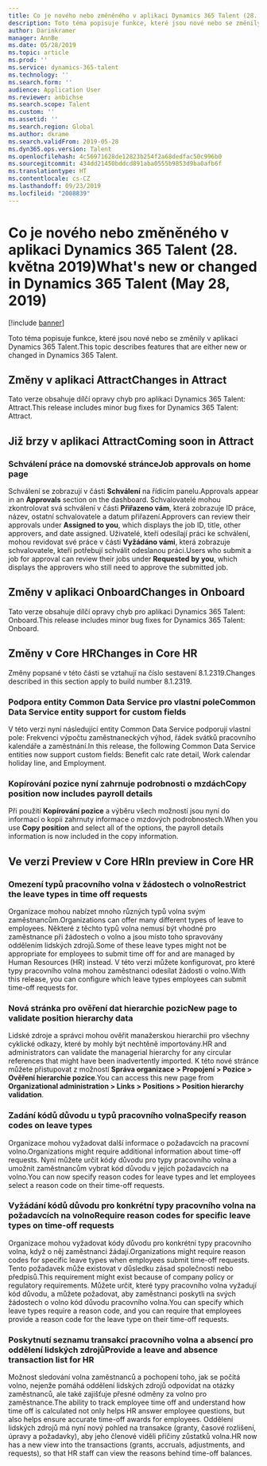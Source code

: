 ```yaml
---
title: Co je nového nebo změněného v aplikaci Dynamics 365 Talent (28. května 2019)
description: Toto téma popisuje funkce, které jsou nové nebo se změnily v aplikaci Microsoft Dynamics 365 Talent.
author: Darinkramer
manager: AnnBe
ms.date: 05/28/2019
ms.topic: article
ms.prod: ''
ms.service: dynamics-365-talent
ms.technology: ''
ms.search.form: ''
audience: Application User
ms.reviewer: anbichse
ms.search.scope: Talent
ms.custom: ''
ms.assetid: ''
ms.search.region: Global
ms.author: dkrame
ms.search.validFrom: 2019-05-28
ms.dyn365.ops.version: Talent
ms.openlocfilehash: 4c56971628de12823b254f2a68dedfac50c996b0
ms.sourcegitcommit: 434dd21450bddcd891aba0555b9853d9ba0afb6f
ms.translationtype: HT
ms.contentlocale: cs-CZ
ms.lasthandoff: 09/23/2019
ms.locfileid: "2008839"
---
```

# <a name="whats-new-or-changed-in-dynamics-365-talent-may-28-2019"></a><span data-ttu-id="cfd91-103">Co je nového nebo změněného v aplikaci Dynamics 365 Talent (28. května 2019)</span><span class="sxs-lookup"><span data-stu-id="cfd91-103">What's new or changed in Dynamics 365 Talent (May 28, 2019)</span></span>

[!include [banner](includes/banner.md)]

<span data-ttu-id="cfd91-104">Toto téma popisuje funkce, které jsou nové nebo se změnily v aplikaci Dynamics 365 Talent.</span><span class="sxs-lookup"><span data-stu-id="cfd91-104">This topic describes features that are either new or changed in Dynamics 365 Talent.</span></span>

## <a name="changes-in-attract"></a><span data-ttu-id="cfd91-105">Změny v aplikaci Attract</span><span class="sxs-lookup"><span data-stu-id="cfd91-105">Changes in Attract</span></span>
<span data-ttu-id="cfd91-106">Tato verze obsahuje dílčí opravy chyb pro aplikaci Dynamics 365 Talent: Attract.</span><span class="sxs-lookup"><span data-stu-id="cfd91-106">This release includes minor bug fixes for Dynamics 365 Talent: Attract.</span></span>

## <a name="coming-soon-in-attract"></a><span data-ttu-id="cfd91-107">Již brzy v aplikaci Attract</span><span class="sxs-lookup"><span data-stu-id="cfd91-107">Coming soon in Attract</span></span>

### <a name="job-approvals-on-home-page"></a><span data-ttu-id="cfd91-108">Schválení práce na domovské stránce</span><span class="sxs-lookup"><span data-stu-id="cfd91-108">Job approvals on home page</span></span>

<span data-ttu-id="cfd91-109">Schválení se zobrazují v části **Schválení** na řídicím panelu.</span><span class="sxs-lookup"><span data-stu-id="cfd91-109">Approvals appear in an **Approvals** section on the dashboard.</span></span> <span data-ttu-id="cfd91-110">Schvalovatelé mohou zkontrolovat svá schválení v části **Přiřazeno vám**, která zobrazuje ID práce, název, ostatní schvalovatele a datum přiřazení.</span><span class="sxs-lookup"><span data-stu-id="cfd91-110">Approvers can review their approvals under **Assigned to you**, which displays the job ID, title, other approvers, and date assigned.</span></span> <span data-ttu-id="cfd91-111">Uživatelé, kteří odesílají práci ke schválení, mohou revidovat své práce v části **Vyžádáno vámi**, která zobrazuje schvalovatele, kteří potřebují schválit odeslanou práci.</span><span class="sxs-lookup"><span data-stu-id="cfd91-111">Users who submit a job for approval can review their jobs under **Requested by you**, which displays the approvers who still need to approve the submitted job.</span></span>

## <a name="changes-in-onboard"></a><span data-ttu-id="cfd91-112">Změny v aplikaci Onboard</span><span class="sxs-lookup"><span data-stu-id="cfd91-112">Changes in Onboard</span></span>
<span data-ttu-id="cfd91-113">Tato verze obsahuje dílčí opravy chyb pro aplikaci Dynamics 365 Talent: Onboard.</span><span class="sxs-lookup"><span data-stu-id="cfd91-113">This release includes minor bug fixes for Dynamics 365 Talent: Onboard.</span></span>

## <a name="changes-in-core-hr"></a><span data-ttu-id="cfd91-114">Změny v Core HR</span><span class="sxs-lookup"><span data-stu-id="cfd91-114">Changes in Core HR</span></span>
<span data-ttu-id="cfd91-115">Změny popsané v této části se vztahují na číslo sestavení 8.1.2319.</span><span class="sxs-lookup"><span data-stu-id="cfd91-115">Changes described in this section apply to build number 8.1.2319.</span></span>

### <a name="common-data-service-entity-support-for-custom-fields"></a><span data-ttu-id="cfd91-116">Podpora entity Common Data Service pro vlastní pole</span><span class="sxs-lookup"><span data-stu-id="cfd91-116">Common Data Service entity support for custom fields</span></span>

<span data-ttu-id="cfd91-117">V této verzi nyní následující entity Common Data Service podporují vlastní pole: Frekvenci výpočtu zaměstnaneckých výhod, řádek svátků pracovního kalendáře a zaměstnání.</span><span class="sxs-lookup"><span data-stu-id="cfd91-117">In this release, the following Common Data Service entities now support custom fields: Benefit calc rate detail, Work calendar holiday line, and Employment.</span></span>

### <a name="copy-position-now-includes-payroll-details"></a><span data-ttu-id="cfd91-118">Kopírování pozice nyní zahrnuje podrobnosti o mzdách</span><span class="sxs-lookup"><span data-stu-id="cfd91-118">Copy position now includes payroll details</span></span>
<span data-ttu-id="cfd91-119">Při použití **Kopírování pozice** a výběru všech možností jsou nyní do informací o kopii zahrnuty informace o mzdových podrobnostech.</span><span class="sxs-lookup"><span data-stu-id="cfd91-119">When you use **Copy position** and select all of the options, the payroll details information is now included in the copy information.</span></span> 

## <a name="in-preview-in-core-hr"></a><span data-ttu-id="cfd91-120">Ve verzi Preview v Core HR</span><span class="sxs-lookup"><span data-stu-id="cfd91-120">In preview in Core HR</span></span>

### <a name="restrict-the-leave-types-in-time-off-requests"></a><span data-ttu-id="cfd91-121">Omezení typů pracovního volna v žádostech o volno</span><span class="sxs-lookup"><span data-stu-id="cfd91-121">Restrict the leave types in time off requests</span></span>

<span data-ttu-id="cfd91-122">Organizace mohou nabízet mnoho různých typů volna svým zaměstnancům.</span><span class="sxs-lookup"><span data-stu-id="cfd91-122">Organizations can offer many different types of leave to employees.</span></span> <span data-ttu-id="cfd91-123">Některé z těchto typů volna nemusí být vhodné pro zaměstnance při žádostech o volno a jsou místo toho spravovány oddělením lidských zdrojů.</span><span class="sxs-lookup"><span data-stu-id="cfd91-123">Some of these leave types might not be appropriate for employees to submit time off for and are managed by Human Resources (HR) instead.</span></span> <span data-ttu-id="cfd91-124">V této verzi můžete konfigurovat, pro které typy pracovního volna mohou zaměstnanci odesílat žádosti o volno.</span><span class="sxs-lookup"><span data-stu-id="cfd91-124">With this release, you can configure which leave types employees can submit time-off requests for.</span></span> 

### <a name="new-page-to-validate-position-hierarchy-data"></a><span data-ttu-id="cfd91-125">Nová stránka pro ověření dat hierarchie pozic</span><span class="sxs-lookup"><span data-stu-id="cfd91-125">New page to validate position hierarchy data</span></span>

<span data-ttu-id="cfd91-126">Lidské zdroje a správci mohou ověřit manažerskou hierarchii pro všechny cyklické odkazy, které by mohly být nechtěně importovány.</span><span class="sxs-lookup"><span data-stu-id="cfd91-126">HR and administrators can validate the managerial hierarchy for any circular references that might have been inadvertently imported.</span></span> <span data-ttu-id="cfd91-127">K této nové stránce můžete přistupovat z možností **Správa organizace > Propojení > Pozice > Ověření hierarchie pozice**.</span><span class="sxs-lookup"><span data-stu-id="cfd91-127">You can access this new page from **Organizational administration > Links > Positions > Position hierarchy validation**.</span></span>

### <a name="specify-reason-codes-on-leave-types"></a><span data-ttu-id="cfd91-128">Zadání kódů důvodu u typů pracovního volna</span><span class="sxs-lookup"><span data-stu-id="cfd91-128">Specify reason codes on leave types</span></span>

<span data-ttu-id="cfd91-129">Organizace mohou vyžadovat další informace o požadavcích na pracovní volno.</span><span class="sxs-lookup"><span data-stu-id="cfd91-129">Organizations might require additional information about time-off requests.</span></span> <span data-ttu-id="cfd91-130">Nyní můžete určit kódy důvodu pro typy pracovního volna a umožnit zaměstnancům vybrat kód důvodu v jejich požadavcích na volno.</span><span class="sxs-lookup"><span data-stu-id="cfd91-130">You can now specify reason codes for leave types and let employees select a reason code on their time-off requests.</span></span>

### <a name="require-reason-codes-for-specific-leave-types-on-time-off-requests"></a><span data-ttu-id="cfd91-131">Vyžádání kódů důvodu pro konkrétní typy pracovního volna na požadavcích na volno</span><span class="sxs-lookup"><span data-stu-id="cfd91-131">Require reason codes for specific leave types on time-off requests</span></span>

<span data-ttu-id="cfd91-132">Organizace mohou vyžadovat kódy důvodu pro konkrétní typy pracovního volna, když o něj zaměstnanci žádají.</span><span class="sxs-lookup"><span data-stu-id="cfd91-132">Organizations might require reason codes for specific leave types when employees submit time-off requests.</span></span> <span data-ttu-id="cfd91-133">Tento požadavek může existovat v důsledku zásad společnosti nebo předpisů.</span><span class="sxs-lookup"><span data-stu-id="cfd91-133">This requirement might exist because of company policy or regulatory requirements.</span></span> <span data-ttu-id="cfd91-134">Můžete určit, které typy pracovního volna vyžadují kód důvodu, a můžete požadovat, aby zaměstnanci poskytli na svých žádostech o volno kód důvodu pracovního volna.</span><span class="sxs-lookup"><span data-stu-id="cfd91-134">You can specify which leave types require a reason code, and you can require that employees provide a reason code for the leave type on their time-off requests.</span></span>

### <a name="provide-a-leave-and-absence-transaction-list-for-hr"></a><span data-ttu-id="cfd91-135">Poskytnutí seznamu transakcí pracovního volna a absencí pro oddělení lidských zdrojů</span><span class="sxs-lookup"><span data-stu-id="cfd91-135">Provide a leave and absence transaction list for HR</span></span>

<span data-ttu-id="cfd91-136">Možnost sledování volna zaměstnanců a pochopení toho, jak se počítá volno, nejenže pomáhá oddělení lidských zdrojů odpovídat na otázky zaměstnanců, ale také zajišťuje přesné odměny za volno pro zaměstnance.</span><span class="sxs-lookup"><span data-stu-id="cfd91-136">The ability to track employee time off and understand how time off is calculated not only helps HR answer employee questions, but also helps ensure accurate time-off awards for employees.</span></span> <span data-ttu-id="cfd91-137">Oddělení lidských zdrojů má nyní nový pohled na transakce (granty, časové rozlišení, úpravy a požadavky), aby jeho členové viděli příčiny zůstatků volna.</span><span class="sxs-lookup"><span data-stu-id="cfd91-137">HR now has a new view into the transactions (grants, accruals, adjustments, and requests), so that HR staff can view the reasons behind time-off balances.</span></span>
